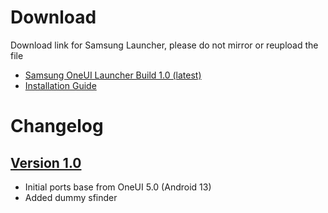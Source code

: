 # Download
Download link for Samsung Launcher, please do not mirror or reupload the file
- [Samsung OneUI Launcher Build 1.0 (latest)](https://www.pling.com/p/1541574/)
- [Installation Guide](https://github.com/AyraHikari/SamsungLauncherPort/blob/main/readme.md#installation-guide)

# Changelog

## [Version 1.0](https://www.pling.com/p/1541574/)
- Initial ports base from OneUI 5.0 (Android 13)
- Added dummy sfinder

